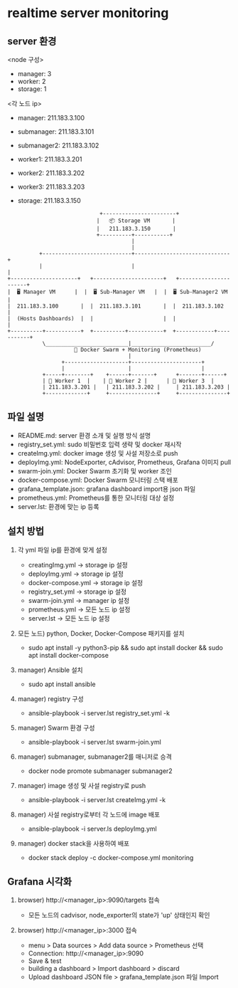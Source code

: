 # realtime server monitoring
## server 환경
<node 구성>
- manager: 3
- worker: 2
- storage: 1

<각 노드 ip>
- manager: 211.183.3.100
- submanager: 211.183.3.101
- submanager2: 211.183.3.102

- worker1: 211.183.3.201
- worker2: 211.183.3.202
- worker3: 211.183.3.203

- storage: 211.183.3.150      

```           
                             +-----------------------+
                            |   📦 Storage VM       |
                            |   211.183.3.150       |
                            +----------+-----------+
                                       |
                                       |
          +----------------------------+------------------------------+
          |                            |                              |
+---------------------+   +----------------------+   +----------------------+
|  🖥️ Manager VM      |  |  🖥️ Sub-Manager VM   |  |  🖥️ Sub-Manager2 VM   |
|  211.183.3.100       |  |  211.183.3.101       |  |  211.183.3.102         |
|  (Hosts Dashboards)  |  |                      |  |                        |
+----------+-----------+  +----------+-----------+  +------------+-----------+
           \__________________________|_________________________/
                     🐳 Docker Swarm + Monitoring (Prometheus)
                                      |
                 +--------------------+----------------------+
                 |                    |                      |
           +-----+--------+    +------+-------+      +-------+------+
           | 🧱 Worker 1  |    | 🧱 Worker 2 |      | 🧱 Worker 3  |
           | 211.183.3.201 |   | 211.183.3.202 |     | 211.183.3.203 |
           +-------------+     +---------------+     +---------------+
```

## 파일 설명
- README.md: server 환경 소개 및 실행 방식 설명
- registry_set.yml: sudo 비밀번호 입력 생략 및 docker 재시작
- createImg.yml: docker image 생성 및 사설 저장소로 push
- deployImg.yml: NodeExporter, cAdvisor, Prometheus, Grafana 이미지 pull
- swarm-join.yml: Docker Swarm 초기화 및 worker 조인
- docker-compose.yml: Docker Swarm 모니터링 스택 배포
- grafana_template.json: grafana dashboard import용 json 파일
- prometheus.yml: Prometheus를 통한 모니터링 대상 설정
- server.lst: 환경에 맞는 ip 등록


## 설치 방법
1. 각 yml 파일 ip를 환경에 맞게 설정
	- creatingImg.yml -> storage ip 설정
	- deployImg.yml -> storage ip 설정
	- docker-compose.yml -> storage ip 설정
	- registry_set.yml -> storage ip 설정
	- swarm-join.yml -> manager ip 설정
	- prometheus.yml -> 모든 노드 ip 설정
	- server.lst -> 모든 노드 ip 설정

2. 모든 노드) python, Docker, Docker-Compose 패키지를 설치
	- sudo apt install -y python3-pip && sudo apt install docker && sudo apt install docker-compose
	
3. manager) Ansible 설치
	- sudo apt install ansible
	
4. manager) registry 구성
	- ansible-playbook -i server.lst registry_set.yml -k

5. manager) Swarm 환경 구성
	- ansible-playbook -i server.lst swarm-join.yml
	
6. manager) submanager, submanager2를 매니저로 승격
	- docker node promote submanager submanager2

7. manager) image 생성 및 사설 registry로 push
	- ansible-playbook -i server.lst createImg.yml -k
	
8. manager) 사설 registry로부터 각 노드에 image 배포
	- ansible-playbook -i server.ls deployImg.yml
	
9. manager) docker stack을 사용하여 배포
	- docker stack deploy -c docker-compose.yml monitoring

## Grafana 시각화
1. browser) http://<manager_ip>:9090/targets 접속
	- 모든 노드의 cadvisor, node_exporter의 state가 'up' 상태인지 확인

2. browser) http://<manager_ip>:3000 접속
	- menu > Data sources > Add data source > Prometheus 선택
	- Connection: http://<manager_ip>:9090
	- Save & test
	- building a dashboard > Import dashboard > discard
	- Upload dashboard JSON file > grafana_template.json 파일 Import